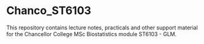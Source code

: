 # Chanco_ST6103

This repository contains lecture notes, practicals and other support material for the Chancellor College MSc Biostatistics module ST6103 - GLM.
